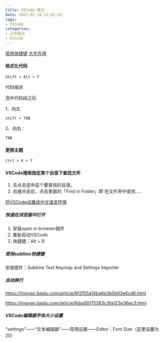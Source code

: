 ```yaml
---
title: VSCode-笔记
date: 2021-01-18 11:41:32
tags:
- VSCode
categories:
- 工作笔记
- VSCode
---
```


[常用快捷键](https://lzw.me/a/vscode-visual-studio-code-shortcut.html)    [大牛在用](https://www.awesomes.cn/)

#### 格式化代码

```
Shift + Alt + F
```

代码缩进

选中代码段之后

1、向左

```
shift + TAB 
```

2、向右：

```
TAB
```



#### 更换主题

```
Ctrl + K + T
```



#### VSCode搜索指定某个目录下查找文件

1. 先点击选中这个要查找的目录。
2. 右键点击后，点击里面的「Find in Folder」即 在文件夹中查找.....

[将VSCode设置成中文语言环境](https://jingyan.baidu.com/article/7e44095377c9d12fc1e2ef5b.html)



##### 快速在浏览器中打开

1. 安装open in browser插件
2. 重新启动VSCode
3. 快捷键：Alt + B



##### 使用sublime快捷键

安装插件：Sublime Text Keymap and Settings Importer



##### 自动换行

https://jingyan.baidu.com/article/6f2f55a14ba6e3b5b93e6cd6.html

https://jingyan.baidu.com/article/6dad5075383c3fa123e36ec3.html

##### VSCode编辑器字体大小设置

"settings"——“文本编辑器”——常用设置——Editor：Font Size（这里设置为20）